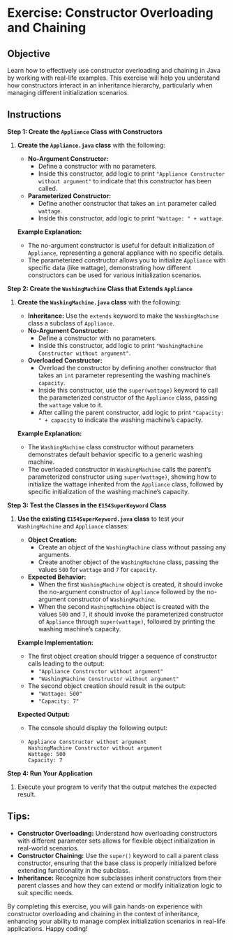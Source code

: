 # Exercise: Constructor Overloading and Chaining

## Objective
Learn how to effectively use constructor overloading and chaining in Java by working with real-life examples. This exercise will help you understand how constructors interact in an inheritance hierarchy, particularly when managing different initialization scenarios.

## Instructions

**Step 1: Create the `Appliance` Class with Constructors**

1. **Create the `Appliance.java` class** with the following:
    - **No-Argument Constructor:**
        - Define a constructor with no parameters.
        - Inside this constructor, add logic to print `"Appliance Constructor without argument"` to indicate that this constructor has been called.
    - **Parameterized Constructor:**
        - Define another constructor that takes an `int` parameter called `wattage`.
        - Inside this constructor, add logic to print `"Wattage: " + wattage`.

   **Example Explanation:**
    - The no-argument constructor is useful for default initialization of `Appliance`, representing a general appliance with no specific details.
    - The parameterized constructor allows you to initialize `Appliance` with specific data (like wattage), demonstrating how different constructors can be used for various initialization scenarios.

**Step 2: Create the `WashingMachine` Class that Extends `Appliance`**

1. **Create the `WashingMachine.java` class** with the following:
    - **Inheritance:** Use the `extends` keyword to make the `WashingMachine` class a subclass of `Appliance`.
    - **No-Argument Constructor:**
        - Define a constructor with no parameters.
        - Inside this constructor, add logic to print `"WashingMachine Constructor without argument"`.
    - **Overloaded Constructor:**
        - Overload the constructor by defining another constructor that takes an `int` parameter representing the washing machine’s `capacity`.
        - Inside this constructor, use the `super(wattage)` keyword to call the parameterized constructor of the `Appliance` class, passing the `wattage` value to it.
        - After calling the parent constructor, add logic to print `"Capacity: " + capacity` to indicate the washing machine’s capacity.

   **Example Explanation:**
    - The `WashingMachine` class constructor without parameters demonstrates default behavior specific to a generic washing machine.
    - The overloaded constructor in `WashingMachine` calls the parent’s parameterized constructor using `super(wattage)`, showing how to initialize the wattage inherited from the `Appliance` class, followed by specific initialization of the washing machine’s capacity.

**Step 3: Test the Classes in the `E154SuperKeyword` Class**

1. **Use the existing `E154SuperKeyword.java` class** to test your `WashingMachine` and `Appliance` classes:
    - **Object Creation:**
        - Create an object of the `WashingMachine` class without passing any arguments.
        - Create another object of the `WashingMachine` class, passing the values `500` for `wattage` and `7` for `capacity`.
    - **Expected Behavior:**
        - When the first `WashingMachine` object is created, it should invoke the no-argument constructor of `Appliance` followed by the no-argument constructor of `WashingMachine`.
        - When the second `WashingMachine` object is created with the values `500` and `7`, it should invoke the parameterized constructor of `Appliance` through `super(wattage)`, followed by printing the washing machine’s capacity.

   **Example Implementation:**
    - The first object creation should trigger a sequence of constructor calls leading to the output:
        - `"Appliance Constructor without argument"`
        - `"WashingMachine Constructor without argument"`
    - The second object creation should result in the output:
        - `"Wattage: 500"`
        - `"Capacity: 7"`

   **Expected Output:**
    - The console should display the following output:
    - ```
      Appliance Constructor without argument
      WashingMachine Constructor without argument
      Wattage: 500
      Capacity: 7
      ```

**Step 4: Run Your Application**

1. Execute your program to verify that the output matches the expected result.

## Tips:

- **Constructor Overloading:** Understand how overloading constructors with different parameter sets allows for flexible object initialization in real-world scenarios.
- **Constructor Chaining:** Use the `super()` keyword to call a parent class constructor, ensuring that the base class is properly initialized before extending functionality in the subclass.
- **Inheritance:** Recognize how subclasses inherit constructors from their parent classes and how they can extend or modify initialization logic to suit specific needs.

By completing this exercise, you will gain hands-on experience with constructor overloading and chaining in the context of inheritance, enhancing your ability to manage complex initialization scenarios in real-life applications. Happy coding!
